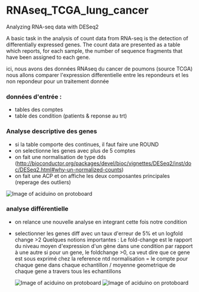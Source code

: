 # RNAseq_TCGA_lung_cancer
Analyzing RNA-seq data with DESeq2


A basic task in the analysis of count data from RNA-seq is the detection of differentially expressed genes. The count data are presented as a table which reports, for each sample, the number of sequence fragments that have been assigned to each gene.


ici, nous avons des données RNAseq du cancer de poumons (source TCGA)
nous allons comparer l'expression differentielle entre les repondeurs et les non repondeur pour un traitement donnée 

### données d'entrée : 
- tables des comptes
- table des condition (patients & reponse au trt)

### Analyse descriptive des genes
- si la table comporte des continues, il faut faire une ROUND 
- on selectionne les genes avec plus de 5 comptes
- on fait une normalisation de type dds (http://bioconductor.org/packages/devel/bioc/vignettes/DESeq2/inst/doc/DESeq2.html#why-un-normalized-counts)
- on fait une ACP et on affiche les deux composantes principales (reperage des outliers)

![Image of aciduino on protoboard]()

### analyse différentielle
- on relance une nouvelle analyse en integrant cette fois notre condition
- selectionner les genes diff avec un taux d'erreur de 5% et un logfold change >2
Quelques notions importantes : 
    Le fold-change est le rapport du niveau moyen d'expression d'un gène dans une condition par rapport à une autre
    si pour un gene, le foldchange >0, ca veut dire que ce gene est sous exprimé chez la reference
    ntd normalisation = le compte pour chaque gene dans chaque echantillon / moyenne geometrique de chaque gene a travers tous les echantillons
    
  ![Image of aciduino on protoboard]()
  ![Image of aciduino on protoboard]()
    
